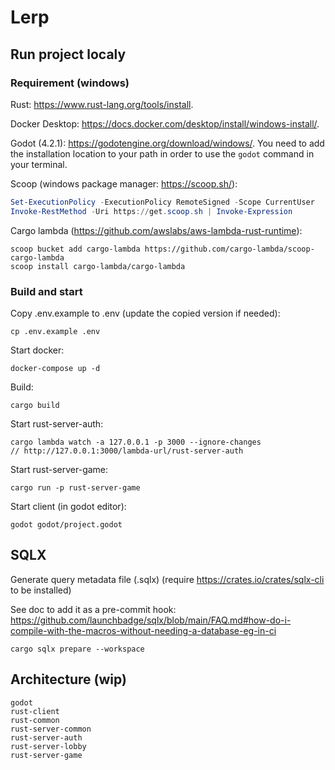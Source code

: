 # Lerp

## Run project localy


### Requirement (windows)

Rust: https://www.rust-lang.org/tools/install.

Docker Desktop: https://docs.docker.com/desktop/install/windows-install/.

Godot (4.2.1): https://godotengine.org/download/windows/. You need to add the installation location to your path in order to use the `godot` command in your terminal.

Scoop (windows package manager: https://scoop.sh/):

```powershell
Set-ExecutionPolicy -ExecutionPolicy RemoteSigned -Scope CurrentUser
Invoke-RestMethod -Uri https://get.scoop.sh | Invoke-Expression
```

Cargo lambda (https://github.com/awslabs/aws-lambda-rust-runtime):

```
scoop bucket add cargo-lambda https://github.com/cargo-lambda/scoop-cargo-lambda
scoop install cargo-lambda/cargo-lambda
```

### Build and start

Copy .env.example to .env (update the copied version if needed):

```
cp .env.example .env
```

Start docker:

```
docker-compose up -d
```

Build:

```
cargo build
```

Start rust-server-auth:

```
cargo lambda watch -a 127.0.0.1 -p 3000 --ignore-changes
// http://127.0.0.1:3000/lambda-url/rust-server-auth
```

Start rust-server-game:

```
cargo run -p rust-server-game
```

Start client (in godot editor):

```
godot godot/project.godot
```

## SQLX

Generate query metadata file (.sqlx) (require https://crates.io/crates/sqlx-cli to be installed)

See doc to add it as a pre-commit hook: https://github.com/launchbadge/sqlx/blob/main/FAQ.md#how-do-i-compile-with-the-macros-without-needing-a-database-eg-in-ci

```
cargo sqlx prepare --workspace
```

## Architecture (wip)

```
godot
rust-client
rust-common
rust-server-common
rust-server-auth
rust-server-lobby
rust-server-game
```








